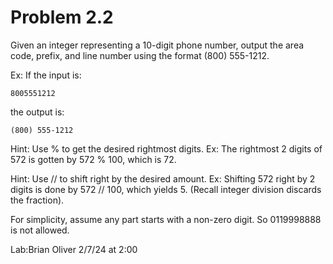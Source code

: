 # Problem 2.2
Given an integer representing a 10-digit phone number, output the area code, prefix, and line number using the format (800) 555-1212.

Ex: If the input is:

    8005551212

the output is:

    (800) 555-1212

Hint: Use % to get the desired rightmost digits. Ex: The rightmost 2 digits of 572 is gotten by 572 % 100, which is 72.

Hint: Use // to shift right by the desired amount. Ex: Shifting 572 right by 2 digits is done by 572 // 100, which yields 5. (Recall integer division discards the fraction).

For simplicity, assume any part starts with a non-zero digit. So 0119998888 is not allowed.


Lab:Brian Oliver 2/7/24 at 2:00